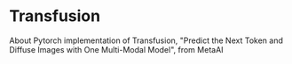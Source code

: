 # Transfusion
About Pytorch implementation of Transfusion, "Predict the Next Token and Diffuse Images with One Multi-Modal Model", from MetaAI
